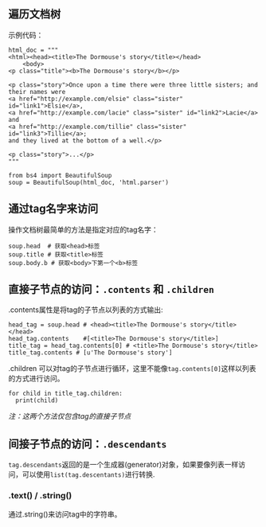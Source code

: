 ## 遍历文档树

示例代码：

```
html_doc = """
<html><head><title>The Dormouse's story</title></head>
    <body>
<p class="title"><b>The Dormouse's story</b></p>

<p class="story">Once upon a time there were three little sisters; and their names were
<a href="http://example.com/elsie" class="sister" id="link1">Elsie</a>,
<a href="http://example.com/lacie" class="sister" id="link2">Lacie</a> and
<a href="http://example.com/tillie" class="sister" id="link3">Tillie</a>;
and they lived at the bottom of a well.</p>

<p class="story">...</p>
"""

from bs4 import BeautifulSoup
soup = BeautifulSoup(html_doc, 'html.parser')
```


## 通过tag名字来访问

操作文档树最简单的方法是指定对应的tag名字：

```
soup.head  # 获取<head>标签
soup.title # 获取<title>标签
soup.body.b # 获取<body>下第一个<b>标签
```


## 直接子节点的访问：`.contents` 和 `.children`

.contents属性是将tag的子节点以列表的方式输出:

```
head_tag = soup.head # <head><title>The Dormouse's story</title></head>
head_tag.contents    #[<title>The Dormouse's story</title>]
title_tag = head_tag.contents[0] # <title>The Dormouse's story</title>
title_tag.contents # [u'The Dormouse's story']
```

.children 可以对tag的子节点进行循环，这里不能像`tag.contents[0]`这样以列表的方式进行访问。

```
for child in title_tag.children:
  print(child)
```

*注：这两个方法仅包含tag的直接子节点*


## 间接子节点的访问：`.descendants`

`tag.descendants`返回的是一个生成器(generator)对象，如果要像列表一样访问，可以使用`list(tag.descentants)`进行转换.



### .text() / .string()

通过.string()来访问tag中的字符串。

